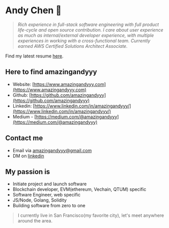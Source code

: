 # Andy Chen 🦄

> *Rich experience in full-stack software engineering with full product life-cycle and open source contribution. I care about user experience as much as internal/external developer experience, with multiple experiences in working with a cross-functional team. Currently earned AWS Certified Solutions Architect Associate.*

Find my latest resume [here](https://amazingandyyy.com/resume/Andy_Chen_Resume_2019.pdf).

## Here to find **amazingandyyy**
- Website: [https://www.amazingandyyy.com](https://www.amazingandyyy.com)
- Github: [https://github.com/amazingandyyy](https://github.com/amazingandyyy)
- Linkedin: [https://www.linkedin.com/in/amazingandyyy/](https://www.linkedin.com/in/amazingandyyy/)
- Medium - [https://medium.com/@amazingandyyy](https://medium.com/@amazingandyyy)

## Contact me
- Email via amazingandyyy@gmail.com
- DM on [linkedin](https://www.linkedin.com/in/amazingandyyy/)

## My passion is
- Initiate project and launch software
- Blockchain developer, EVM(ethereum, Vechain, QTUM) specific
- Software Engineer, web specific
- JS/Node, Golang, Solidity
- Building software from zero to one

> I currently live in San Francisco(my favorite city), let's meet anywhere around the area.

